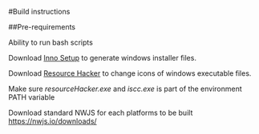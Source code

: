 #Build instructions

##Pre-requirements


Ability to run bash scripts

Download [Inno Setup](https://jrsoftware.org/isdl.php)  to generate windows installer files.

Download [Resource Hacker](http://www.angusj.com/resourcehacker/) to change icons of windows executable files.


Make sure *resourceHacker.exe* and *iscc.exe* is part of the environment PATH variable


Download standard NWJS for each platforms to be built
https://nwjs.io/downloads/

